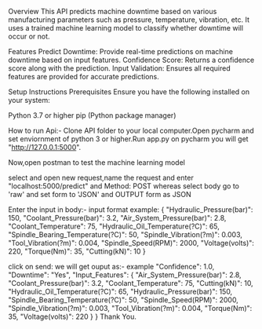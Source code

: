 Overview
This API predicts machine downtime based on various manufacturing parameters such as pressure, temperature, vibration, etc.
It uses a trained machine learning model to classify whether downtime will occur or not.

Features
Predict Downtime: Provide real-time predictions on machine downtime based on input features.
Confidence Score: Returns a confidence score along with the prediction.
Input Validation: Ensures all required features are provided for accurate predictions.

Setup Instructions
Prerequisites
Ensure you have the following installed on your system:

Python 3.7 or higher
pip (Python package manager)

How to run Api:-
Clone API folder to your local computer.Open pycharm and set enviornment of python 3 or higher.Run app.py on pycharm you will get "http://127.0.0.1:5000".

Now,open postman to test the machine learning model

select and open new request,name the request and enter "localhost:5000/predict" and Method: POST whereas select body go to 'raw' and set form to 'JSON' and OUTPUT form as JSON

Enter the input in body:-
input format example:
{
    "Hydraulic_Pressure(bar)": 150,
    "Coolant_Pressure(bar)": 3.2,
    "Air_System_Pressure(bar)": 2.8,
    "Coolant_Temperature": 75,
    "Hydraulic_Oil_Temperature(?C)": 65,
    "Spindle_Bearing_Temperature(?C)": 50,
    "Spindle_Vibration(?m)": 0.003,
    "Tool_Vibration(?m)": 0.004,
    "Spindle_Speed(RPM)": 2000,
    "Voltage(volts)": 220,
    "Torque(Nm)": 35,
    "Cutting(kN)": 10
}


click on send:
we will get ouput as:-
example
    "Confidence": 1.0,
    "Downtime": "Yes",
    "Input_Features": {
        "Air_System_Pressure(bar)": 2.8,
        "Coolant_Pressure(bar)": 3.2,
        "Coolant_Temperature": 75,
        "Cutting(kN)": 10,
        "Hydraulic_Oil_Temperature(?C)": 65,
        "Hydraulic_Pressure(bar)": 150,
        "Spindle_Bearing_Temperature(?C)": 50,
        "Spindle_Speed(RPM)": 2000,
        "Spindle_Vibration(?m)": 0.003,
        "Tool_Vibration(?m)": 0.004,
        "Torque(Nm)": 35,
        "Voltage(volts)": 220
    }
}
Thank You.
